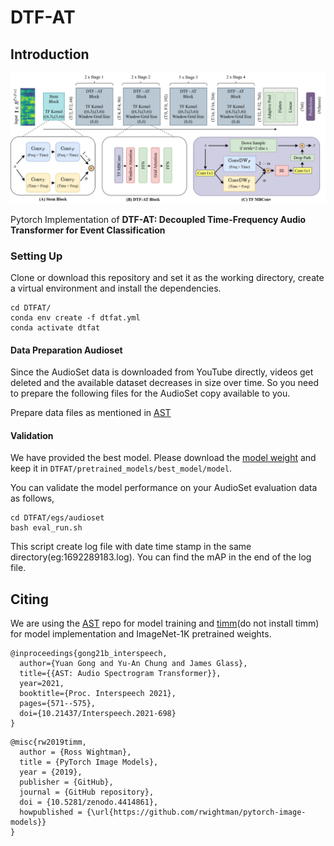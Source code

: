
# DTF-AT



## Introduction  

<p align="center"><img src="complete_arch_v2.png" alt="Illustration of AST." width="1200"/></p>

Pytorch Implementation of **DTF-AT: Decoupled Time-Frequency Audio Transformer for Event Classification**

### Setting Up  
 Clone or download this repository and set it as the working directory, create a virtual environment and install the dependencies.

```
cd DTFAT/ 
conda env create -f dtfat.yml
conda activate dtfat
```

#### Data Preparation Audioset  
Since the AudioSet data is downloaded from YouTube directly, videos get deleted and the available dataset decreases in size over time. So you need to prepare the following files for the AudioSet copy available to you.

Prepare data files as mentioned in [AST](https://github.com/YuanGongND/ast.git)

#### Validation 
We have provided the best model. Please download the [model weight](https://drive.google.com/file/d/1U3Esc7Ftn-wyCAsg4bSAws_bGVhNAFAH/view?usp=sharing) and keep it in `DTFAT/pretrained_models/best_model/model`. 

You can validate the model performance on your AudioSet evaluation data as follows,
```
cd DTFAT/egs/audioset
bash eval_run.sh
```
This script create log file with date time stamp in the same directory(eg:1692289183.log). You can find the mAP in the end of the log file.




## Citing  
We are using the [AST](https://github.com/YuanGongND/ast) repo for model training and [timm](https://github.com/huggingface/pytorch-image-models/tree/main/timm)(do not install timm) for model implementation and ImageNet-1K pretrained weights.
```  
@inproceedings{gong21b_interspeech,
  author={Yuan Gong and Yu-An Chung and James Glass},
  title={{AST: Audio Spectrogram Transformer}},
  year=2021,
  booktitle={Proc. Interspeech 2021},
  pages={571--575},
  doi={10.21437/Interspeech.2021-698}
}
```  
```  
@misc{rw2019timm,
  author = {Ross Wightman},
  title = {PyTorch Image Models},
  year = {2019},
  publisher = {GitHub},
  journal = {GitHub repository},
  doi = {10.5281/zenodo.4414861},
  howpublished = {\url{https://github.com/rwightman/pytorch-image-models}}
}
```  
  

